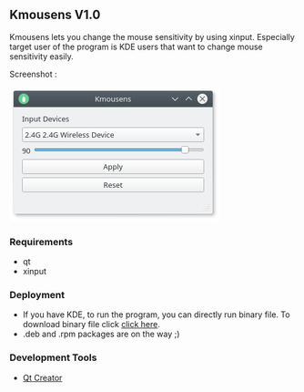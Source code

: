 ## Kmousens V1.0

Kmousens lets you change the mouse sensitivity by using xinput. Especially target user of the program is KDE users that want to change mouse sensitivity easily.

Screenshot :

![](https://github.com/furkantokac/Kmousens/blob/master/Kmousens/data/ss/KmousensV1.0_1.png)

### Requirements
* qt
* xinput

<!--```
CODE
```-->

### Deployment

* If you have KDE, to run the program, you can directly run binary file. To download binary file click [click here](https://github.com/furkantokac/Kmousens/raw/master/bin/Kmousens).
* .deb and .rpm packages are on the way ;)

### Development Tools

* [Qt Creator](https://www.qt.io/download-open-source)
